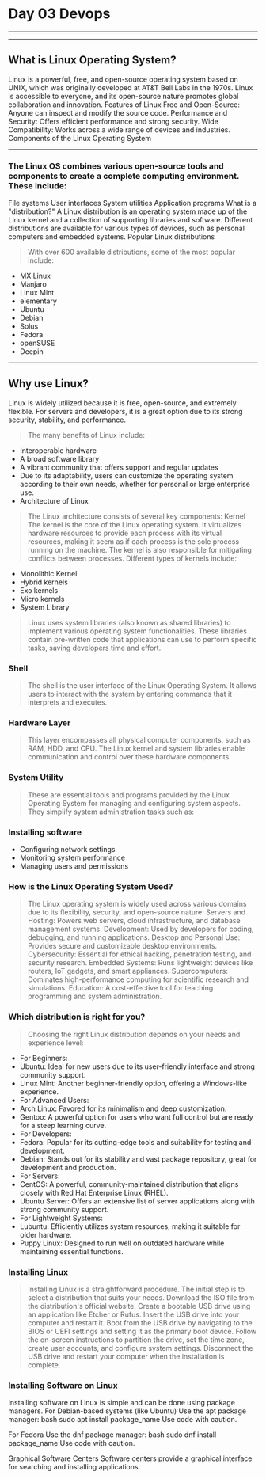 # Day 03 Devops
-----------

---
## What is Linux Operating System?
Linux is a powerful, free, and open-source operating system based on UNIX, which was originally developed at AT&T Bell Labs in the 1970s. Linux is accessible to everyone, and its open-source nature promotes global collaboration and innovation.
Features of Linux
Free and Open-Source: Anyone can inspect and modify the source code.
Performance and Security: Offers efficient performance and strong security.
Wide Compatibility: Works across a wide range of devices and industries.
Components of the Linux Operating System

---

### The Linux OS combines various open-source tools and components to create a complete computing environment. These include:
File systems
User interfaces
System utilities
Application programs
What is a "distribution?"
A Linux distribution is an operating system made up of the Linux kernel and a collection of supporting libraries and software. Different distributions are available for various types of devices, such as personal computers and embedded systems.
Popular Linux distributions
> With over 600 available distributions, some of the most popular include:
* MX Linux
* Manjaro
* Linux Mint
* elementary
* Ubuntu
* Debian
* Solus
* Fedora
* openSUSE
* Deepin

---
## Why use Linux?
Linux is widely utilized because it is free, open-source, and extremely flexible. For servers and developers, it is a great option due to its strong security, stability, and performance.
> The many benefits of Linux include:
* Interoperable hardware
* A broad software library
* A vibrant community that offers support and regular updates
* Due to its adaptability, users can customize the operating system according to their own needs, whether for personal or large enterprise use.
* Architecture of Linux
> The Linux architecture consists of several key components:
Kernel
The kernel is the core of the Linux operating system. It virtualizes hardware resources to provide each process with its virtual resources, making it seem as if each process is the sole process running on the machine. The kernel is also responsible for mitigating conflicts between processes. Different types of kernels include:
* Monolithic Kernel
* Hybrid kernels
* Exo kernels
* Micro kernels
* System Library

> Linux uses system libraries (also known as shared libraries) to implement various operating system functionalities. These libraries contain pre-written code that applications can use to perform specific tasks, saving developers time and effort.
### Shell
>The shell is the user interface of the Linux Operating System. It allows users to interact with the system by entering commands that it interprets and executes.
### Hardware Layer
>This layer encompasses all physical computer components, such as RAM, HDD, and CPU. The Linux kernel and system libraries enable communication and control over these hardware components.
### System Utility
>These are essential tools and programs provided by the Linux Operating System for managing and configuring system aspects. They simplify system administration tasks such as:
### Installing software
* Configuring network settings
* Monitoring system performance
* Managing users and permissions
### How is the Linux Operating System Used?
> The Linux operating system is widely used across various domains due to its flexibility, security, and open-source nature:
> Servers and Hosting: Powers web servers, cloud infrastructure, and database management systems.
> Development: Used by developers for coding, debugging, and running applications.
> Desktop and Personal Use: Provides secure and customizable desktop environments.
> Cybersecurity: Essential for ethical hacking, penetration testing, and security research.
> Embedded Systems: Runs lightweight devices like routers, IoT gadgets, and smart appliances.
> Supercomputers: Dominates high-performance computing for scientific research and simulations.
> Education: A cost-effective tool for teaching programming and system administration.
### Which distribution is right for you?
>Choosing the right Linux distribution depends on your needs and experience level:
* For Beginners:
 * Ubuntu: Ideal for new users due to its user-friendly interface and strong community support.
 * Linux Mint: Another beginner-friendly option, offering a Windows-like experience.
* For Advanced Users:
 * Arch Linux: Favored for its minimalism and deep customization.
 * Gentoo: A powerful option for users who want full control but are ready for a steep learning curve.
* For Developers:
 * Fedora: Popular for its cutting-edge tools and suitability for testing and development.
 * Debian: Stands out for its stability and vast package repository, great for development and production.
* For Servers:
 * CentOS: A powerful, community-maintained distribution that aligns closely with Red Hat Enterprise Linux (RHEL).
 * Ubuntu Server: Offers an extensive list of server applications along with strong community support.
* For Lightweight Systems:
 * Lubuntu: Efficiently utilizes system resources, making it suitable for older hardware.
 * Puppy Linux: Designed to run well on outdated hardware while maintaining essential functions.
### Installing Linux
> Installing Linux is a straightforward procedure. The initial step is to select a distribution that suits your needs.
> Download the ISO file from the distribution's official website.
> Create a bootable USB drive using an application like Etcher or Rufus.
> Insert the USB drive into your computer and restart it.
> Boot from the USB drive by navigating to the BIOS or UEFI settings and setting it as the primary boot device.
> Follow the on-screen instructions to partition the drive, set the time zone, create user accounts, and configure system settings.
> Disconnect the USB drive and restart your computer when the installation is complete.

### Installing Software on Linux
Installing software on Linux is simple and can be done using package managers.
For Debian-based systems (like Ubuntu)
Use the apt package manager:
bash
sudo apt install package_name
Use code with caution.

For Fedora
Use the dnf package manager:
bash
sudo dnf install package_name
Use code with caution.

Graphical Software Centers
Software centers provide a graphical interface for searching and installing applications.


